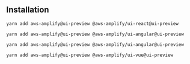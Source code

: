## Installation

<docs-filter framework="react">

```
yarn add aws-amplify@ui-preview @aws-amplify/ui-react@ui-preview
```

</docs-filter>
<docs-filter framework="angular">

```
yarn add aws-amplify@ui-preview @aws-amplify/ui-angular@ui-preview
```

</docs-filter>
<docs-filter framework="ionic">

```
yarn add aws-amplify@ui-preview @aws-amplify/ui-angular@ui-preview
```

</docs-filter>
<docs-filter framework="vue">

```
yarn add aws-amplify@ui-preview @aws-amplify/ui-vue@ui-preview
```

</docs-filter>

